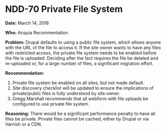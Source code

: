 # NDD-70 Private File System

**Date:**  March 14, 2016 

**Who:**  Acquia Recommentation

**Problem:**  Drupal defaults to using a public file system, which allows anyone with the URL of the file to access it.  If the site owner wants to have any files with restricted access, the private file system needs to be enabled before the file is uploaded.  Deciding after the fact requires the file be deleted and re-uploaded or, for a large number of files, a significant migration effort.

**Recommendation:** 
1.  Private file system be enabled on all sites, but not made default.
2.  Site discovery checklist will be updated to ensure the implications of private/public files is fully understood by site owner.
3.  Gregg Marshall recommends that all webform with file uploads be configured to use private file system.

**Reasoning:**  There would be a significant performance penalty to have all files be private.  Private files cannot be cached, either by Drupal or via Varnish or a CDN.
